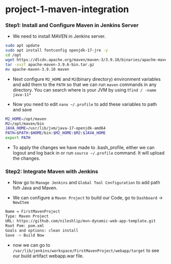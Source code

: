 # project-1-maven-integration
### Step1: Install and Configure Maven in Jenkins Server

- We need to install MAVEN in Jenkins server. 

```sh
sudo apt update
sudo apt install fontconfig openjdk-17-jre -y  
cd /opt
wget https://dlcdn.apache.org/maven/maven-3/3.9.10/binaries/apache-maven-3.9.10-bin.tar.gz
tar -xvzf apache-maven-3.9.6-bin.tar.gz 
mv apache-maven-3.9.10 maven
```

- Next configure `M2_HOME` and `M2`(binary directory) environment variables and add them to the `PATH` so that we can run `maven` commands in any directory. You can search where is your JVM by using t`find / -name java-11*`

- Now you need to edit `nano ~/.profile` to add these variables to path and save 
```sh
M2_HOME=/opt/maven
M2=/opt/maven/bin
JAVA_HOME=/usr/lib/jvm/java-17-openjdk-amd64
PATH=$PATH:$HOME/bin:$M2_HOME:$M2:$JAVA_HOME
export PATH
```
- To apply the changes we have made to .bash_profile, either we can logout and log back in or run `source ~/.profile` command. It will upload the changes.

### Step2: Integrate Maven with Jenkins

- Now go to `Manage Jenkins` and `Global Tool Configuration` to add path fofr Java and Maven.

- We can configure a `Maven Project` to build our Code, go to `Dashboard` -> `NewItem`

```sh
Name = FirstMavenProject
Type: Maven Project
URL: https://github.com/nileshlip/mvn-dynamic-web-app-template.git
Root Pom: pom.xml
Goals and options: clean install
Save -> Build Now
```

- now we can go to `/var/lib/jenkins/workspace/FirstMavenProject/webapp/target` to see our build artifact webapp.war file.
